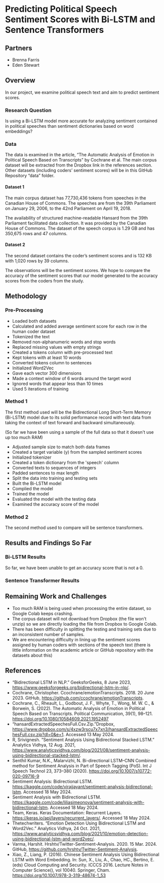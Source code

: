 # Predicting Political Speech Sentiment Scores with Bi-LSTM and Sentence Transformers

## Partners

- Brenna Farris
- Eden Stewart

## Overview

In our project, we examine political speech text and aim to predict sentiment scores.

### Research Question

Is using a Bi-LSTM model more accurate for analyzing sentiment contained in political speeches than sentiment dictionaries based on word embeddings?

### Data

The data is examined in the article, “The Automatic Analysis of Emotion in Political Speech Based on Transcripts” by Cochrane et al. The main corpus dataset will be extracted from the Dropbox link in the references section. Other datasets (including coders’ sentiment scores) will be in this GitHub Repository “data” folder.

#### Dataset 1
The main corpus dataset has 77,730,436 tokens from speeches in the Canadian House of Commons. The speeches are from the 39th Parliament on January 29, 2006, to the 42nd Parliament on April 19, 2018.

The availability of structured machine-readable Hansard from the 39th Parliament facilitated data collection. It was provided by the Canadian House of Commons. The dataset of the speech corpus is 1.29 GB and has 350,675 rows and 47 columns. 

#### Dataset 2
The second dataset contains the coder’s sentiment scores and is 132 KB with 1,020 rows by 39 columns.

The observations will be the sentiment scores. We hope to compare the accuracy of the sentiment scores that our model generated to the accuracy scores from the coders from the study.

## Methodology

### Pre-Processing

- Loaded both datasets
- Calculated and added average sentiment score for each row in the human coder dataset
- Tokenized the text
- Removed non-alphanumeric words and stop words
- Replaced missing values with empty strings
- Created a tokens column with pre-processed text
- Kept tokens with at least 10 words
- Converted tokens column to sentences
- Initialized Word2Vec
- Gave each vector 300 dimensions
- Made a context window of 6 words around the target word
- Ignored words that appear less than 10 times
- Used 5 iterations of training

### Method 1

The first method used will be the Bidirectional Long Short-Term Memory (Bi-LSTM) model due to its solid performance record with text data from taking the context of text forward and backward simultaneously.

(So far we have been using a sample of the full data so that it doesn't use up too much RAM)

- Adjusted sample size to match both data frames
- Created a target variable (y) from the sampled sentiment scores
- Initialized tokenizer
- Created a token dictionary from the 'speech' column
- Converted texts to sequences of integers
- Padded sentences to max length
- Split the data into training and testing sets
- Built the Bi-LSTM model
- Complied the model
- Trained the model
- Evaluated the model with the testing data
- Examined the accuracy score of the model

### Method 2

The second method used to compare will be sentence transformers.

## Results and Findings So Far

### Bi-LSTM Results

So far, we have been unable to get an accuracy score that is not a 0. 

### Sentence Transformer Results

## Remaining Work and Challenges

- Too much RAM is being used when processing the entire dataset, so Google Colab keeps crashing.
- The corpus dataset will not download from Dropbox (the file won't unzip) so we are directly loading the file from Dropbox to Google Colab.
- There has been difficulty in splitting the testing and training sets due to an inconsistent number of samples.
- We are encountering difficulty in lining up the sentiment scores assigned by human coders with sections of the speech text (there is little information on the academic article or GitHub repository with the datasets about this)

## References
- “Bidirectional LSTM in NLP.” GeeksforGeeks, 8 June 2023, https://www.geeksforgeeks.org/bidirectional-lstm-in-nlp/.
- Cochrane, Christopher. Ccochrane/emotionTranscripts. 2018. 20 June 2023. GitHub, https://github.com/ccochrane/emotionTranscripts.
- Cochrane, C., Rheault, L., Godbout, J. F., Whyte, T., Wong, M. W. C., & Borwein, S. (2022). The Automatic Analysis of Emotion in Political Speech Based on Transcripts. Political Communication, 39(1), 98–121. https://doi.org/10.1080/10584609.2021.1952497 
- “hansardExtractedSpeechesFull.Csv.Zip.”Dropbox, https://www.dropbox.com/s/4xzw3rscu7x7xn3/hansardExtractedSpeechesFull.csv.zip?dl=0&e=1. Accessed 13 May 2024.
- R, Srivignesh. “Sentiment Analysis Using Bidirectional Stacked LSTM.” Analytics Vidhya, 12 Aug. 2021, https://www.analyticsvidhya.com/blog/2021/08/sentiment-analysis-using-bidirectional-stacked-lstm/.
- Senthil Kumar, N.K., Malarvizhi, N. Bi-directional LSTM–CNN Combined method for Sentiment Analysis in Part of Speech Tagging (PoS). Int J Speech Technol 23, 373–380 (2020). https://doi.org/10.1007/s10772-020-09716-9 
- Sentiment Analysis: Bidirectional LSTM. https://kaggle.com/code/virajjayant/sentiment-analysis-bidirectional-lstm. Accessed 18 May 2024.
- Sentiment Analysis with Bidirectional LSTM. https://kaggle.com/code/liliasimeonova/sentiment-analysis-with-bidirectional-lstm. Accessed 18 May 2024.
- Team, Keras. Keras Documentation: Recurrent Layers. https://keras.io/api/layers/recurrent_layers/. Accessed 18 May 2024.
- Thetechwriters. “Emotion Detection Using Bidirectional LSTM and Word2Vec.” Analytics Vidhya, 24 Oct. 2021, https://www.analyticsvidhya.com/blog/2021/10/emotion-detection-using-bidirectional-lstm-and-word2vec/.
- Varma, Harshit. Hrshtv/Twitter-Sentiment-Analysis. 2020. 15 Mar. 2024. GitHub, https://github.com/hrshtv/Twitter-Sentiment-Analysis.
- Xiao, Z., Liang, P. (2016). Chinese Sentiment Analysis Using Bidirectional LSTM with Word Embedding. In: Sun, X., Liu, A., Chao, HC., Bertino, E. (eds) Cloud Computing and Security. ICCCS 2016. Lecture Notes in Computer Science(), vol 10040. Springer, Cham. https://doi.org/10.1007/978-3-319-48674-1_53 
